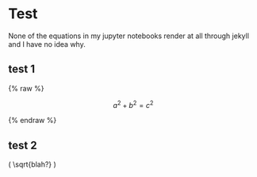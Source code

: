 # Test

None of the equations in my jupyter notebooks render at all through jekyll and I have no idea why.

## test 1

{% raw %} 
 	
$$a^2 + b^2 = c^2$$	

{% endraw %} 

## test 2

\( \sqrt{blah?} \)


